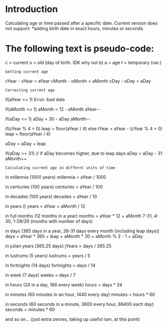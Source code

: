 # Introduction

Calculating age or time passed after a specific date.
Current version does not support:
	*adding birth date in exact hours, minutes or seconds.

# The following text is pseudo-code:

c = current
o = old (day of birth. IDK why not b) 
a = age
t = temporary (var.)
	
	Getting current age
	
cYear  - oYear  = aYear
cMonth - oMonth = aMonth
cDay   - oDay   = aDay

	Correcting current age

if(aYear <= 1)
	Error: bad date

if(aMonth <= 1)
	aMonth = 12 - aMonth
	aYear--

if(aDay <= 1)
	aDay = 30 - aDay
	aMonth--
	
if(cYear % 4 = 0) 
	leap = floor(aYear / 4)
else 
	tYear = aYear - (cYear % 4 = 0)
	leap = floor(aYear / 4)

aDay = aDay + leap

if(aDay >= 31) // if aDay becomes higher, due to leap days
	aDay = aDay - 31
	aMonth++

	Calculating current age in differnt units of time

in millennia (1000 years)
	millennia = aYear / 1000

in centuries (100 years)
	centuries = aYear / 100

in decades (100 years)
	decades = aYear / 10

in years ()
	years = aYear + aMonth / 12

in full months (12 months in a year)
	months = aYear * 12 + aMonth
	7-31, 4-30, 1-28/29 (months with number of days)

in days (365 days in a year, 28-31 days every month (including leap days))
	days = aYear * 365 + leap + aMonth * 30 + aMonth % 2 - 1 + aDay

in julian years (365.25 days)
	jYears = days / 365.25

in lustrums (5 years)
	lustrums = years / 5

in fortnights (14 days)
	fortnights = days / 14

in week (7 days)
	weeks = days / 7

in hours (24 in a day, 168 every week)
	hours = days * 24

in minutes (60 minutes in an hour, 1440 every day)
	minutes = hours * 60

in seconds (60 seconds in a minute, 3600 every hour, 86400 each day)
	seconds = minutes * 60

and so on... (just extra zeroes, taking up useful ram, at this point)
